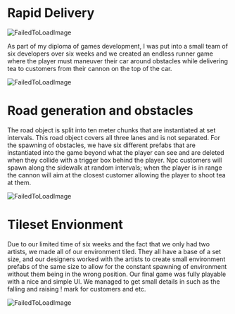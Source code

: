# Rapid Delivery

![FailedToLoadImage](/ProjectAssets/RapidDelivery/RapidDeliveryGameplay.gif)

As part of my diploma of games development, I was put into a small team of six developers over six weeks and we created an endless runner game where the player must maneuver their car around obstacles while delivering tea to customers from their cannon on the top of the car. 

![FailedToLoadImage](/ProjectAssets/RapidDelivery/RapidDeliverySceneView.gif)

# Road generation and obstacles

The road object is split into ten meter chunks that are instantiated at set intervals. This road object covers all three lanes and is not separated. For the spawning of obstacles, we have six different prefabs that are instantiated into the game beyond what the player can see and are deleted when they collide with a trigger box behind the player. Npc customers will spawn along the sidewalk at random intervals; when the player is in range the cannon will aim at the closest customer allowing the player to shoot tea at them.

![FailedToLoadImage](/ProjectAssets/RapidDelivery/TemplatedEnvironment.png)

# Tileset Envionment

Due to our limited time of six weeks and the fact that we only had two artists, we made all of our environment tiled. They all have a base of a set size, and our designers worked with the artists to create small environment prefabs of the same size to allow for the constant spawning of environment without them being in the wrong position. Our final game was fully playable with a nice and simple UI. We managed to get small details in such as the falling and raising ! mark for customers and etc.

![FailedToLoadImage](/ProjectAssets/RapidDelivery/FirstYearMajorTwo.gif)